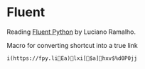 # Fluent
Reading [Fluent Python](https://www.fluentpython.com/) by Luciano Ramalho.


Macro for converting shortcut into a true link
```vimscript
i(https://fpy.liEa)lxi[$a]hxv$%d0P0jj
```
